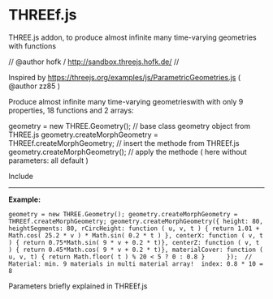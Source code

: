 # THREEf.js
THREE.js addon, to produce almost infinite many time-varying geometries with functions

//
  @author hofk / http://sandbox.threejs.hofk.de/
//

Inspired by 
https://threejs.org/examples/js/ParametricGeometries.js ( @author zz85 )

Produce almost infinite many time-varying geometrieswith with only 9 properties, 18 functions and 2 arrays:

geometry = new THREE.Geometry(); // base class geometry object from THREE.js
geometry.createMorphGeometry = THREEf.createMorphGeometry; // insert the methode from THREEf.js
geometry.createMorphGeometry(); // apply the methode ( here without parameters: all default )

Include 	<script src="THREEf.js"></script> 

-----------------------------------------------------------------------------------------------------------------
**Example:**

`geometry = new THREE.Geometry();
geometry.createMorphGeometry = THREEf.createMorphGeometry;
geometry.createMorphGeometry({
   height: 80,
   heightSegments: 80,
   rCircHeight: function ( u, v, t ) { return 1.01 + Math.cos( 25.2 * v ) * Math.sin( 0.2 * t ) },
   centerX: function ( v, t ) { return 0.75*Math.sin( 9 * v + 0.2 * t)},
   centerZ: function ( v, t ) { return 0.45*Math.cos( 9 * v + 0.2 * t)},
   materialCover: function ( u, v, t) { return Math.floor( t ) % 20 < 5 ? 0 : 0.8 }		
});	
// Material: min. 9 materials in multi material array!  index: 0.8 * 10 = 8`

Parameters briefly explained in THREEf.js
